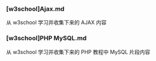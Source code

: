 ### [w3school]Ajax.md
从 w3school 学习并收集下来的 AJAX 内容
### [w3school]PHP MySQL.md
从 w3school 学习并收集下来的 PHP 教程中 MySQL 片段内容
